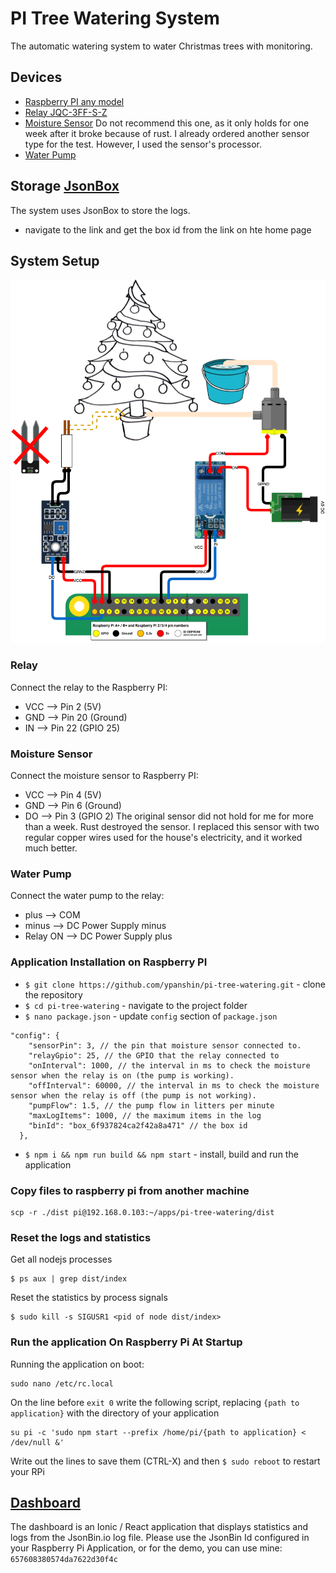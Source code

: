 # PI Tree Watering System
The automatic watering system to water Christmas trees with monitoring.

## Devices
- [Raspberry PI any model](https://amzn.to/3nE8tsk)
- [Relay JQC-3FF-S-Z](https://amzn.to/38jBsez)
- [Moisture Sensor](https://amzn.to/3h5OksS) Do not recommend this one, as it only holds for one week after it broke because of rust. I already ordered another sensor type for the test. However, I used the sensor's processor.
- [Water Pump](https://amzn.to/2WwcDGI)

## Storage [JsonBox](https://jsonbox.io/)
The system uses JsonBox to store the logs.
- navigate to the link and get the box id from the link on hte home page

## System Setup
![Diagram](docs/assets/img/diagram.png)

### Relay
Connect the relay to the Raspberry PI:
- VCC --> Pin 2 (5V)
- GND --> Pin 20 (Ground)
- IN  --> Pin 22 (GPIO 25)

### Moisture Sensor
Connect the moisture sensor to Raspberry PI:
- VCC --> Pin 4 (5V)
- GND --> Pin 6 (Ground)
- DO  --> Pin 3 (GPIO 2)
The original sensor did not hold for me for more than a week. Rust destroyed the sensor. I replaced this sensor with two regular copper wires used for the house's electricity, and it worked much better. 

### Water Pump
Connect the water pump to the relay:
- plus --> COM
- minus --> DC Power Supply minus
- Relay ON --> DC Power Supply plus

### Application Installation on Raspberry PI
- `$ git clone https://github.com/ypanshin/pi-tree-watering.git` - clone the repository
- `$ cd pi-tree-watering` - navigate to the project folder
- `$ nano package.json` - update `config` section of `package.json`
```
"config": {
    "sensorPin": 3, // the pin that moisture sensor connected to.
    "relayGpio": 25, // the GPIO that the relay connected to
    "onInterval": 1000, // the interval in ms to check the moisture sensor when the relay is on (the pump is working).
    "offInterval": 60000, // the interval in ms to check the moisture sensor when the relay is off (the pump is not working).
    "pumpFlow": 1.5, // the pump flow in litters per minute
    "maxLogItems": 1000, // the maximum items in the log
    "binId": "box_6f937824ca2f42a8a471" // the box id
  },
```
- `$ npm i && npm run build && npm start` - install, build and run the application

### Copy files to raspberry pi from another machine
```
scp -r ./dist pi@192.168.0.103:~/apps/pi-tree-watering/dist
```

### Reset the logs and statistics
Get all nodejs processes
```
$ ps aux | grep dist/index
```
Reset the statistics by process signals
```
$ sudo kill -s SIGUSR1 <pid of node dist/index>
```

### Run the application On Raspberry Pi At Startup
Running the application on boot:
```
sudo nano /etc/rc.local
```
On the line before `exit 0` write the following script, replacing `{path to application}` with the directory of your application
```
su pi -c 'sudo npm start --prefix /home/pi/{path to application} < /dev/null &' 
```
Write out the lines to save them (CTRL-X) and then `$ sudo reboot` to restart your RPi

## [Dashboard](https://pi-tree-watering.tech.panshin.me)
The dashboard is an Ionic / React application that displays statistics and logs from the JsonBin.io log file.
Please use the JsonBin Id configured in your Raspberry Pi Application, or for the demo, you can use mine: `657608380574da7622d30f4c`